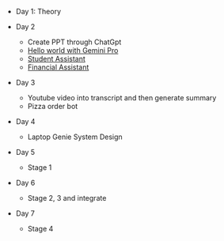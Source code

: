 * Day 1: Theory
* Day 2
    * Create PPT through ChatGpt
    * [Hello world with Gemini Pro](./0_Hello_World_with_Gemini_Pro/Hello_World_with_Gemini_Pro.pdf)
    * [Student Assistant](./1_Student_Assistant/student_assistant.ipynb)
    * [Financial Assistant](./2_Financial_Assistant/2_Financial_Assistant.ipynb)
* Day 3
    * Youtube video into transcript and then generate summary
    * Pizza order bot

* Day 4
    * Laptop Genie System Design
* Day 5
    * Stage 1
* Day 6
    * Stage 2, 3 and integrate
* Day 7
    * Stage 4
